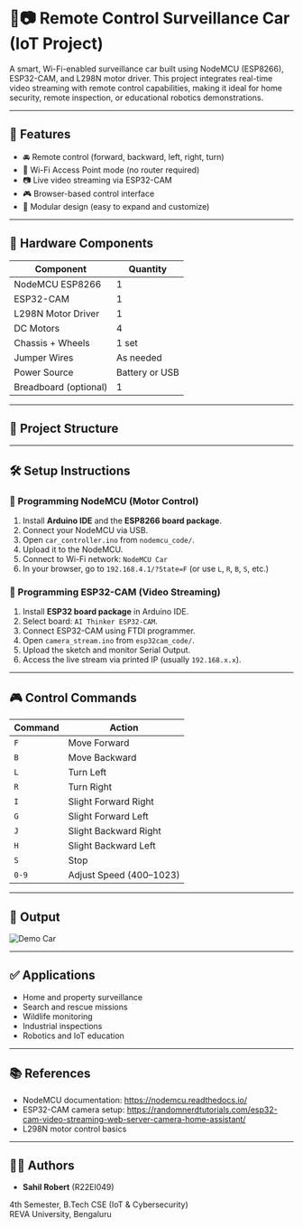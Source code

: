 # 🚗📷 Remote Control Surveillance Car (IoT Project)

A smart, Wi-Fi-enabled surveillance car built using NodeMCU (ESP8266), ESP32-CAM, and L298N motor driver. This project integrates real-time video streaming with remote control capabilities, making it ideal for home security, remote inspection, or educational robotics demonstrations.

---

## 📌 Features

- 🚘 Remote control (forward, backward, left, right, turn)
- 📶 Wi-Fi Access Point mode (no router required)
- 📷 Live video streaming via ESP32-CAM
- 🎮 Browser-based control interface
- 🔧 Modular design (easy to expand and customize)

---

## 🧰 Hardware Components

| Component          | Quantity |
|-------------------|----------|
| NodeMCU ESP8266   | 1        |
| ESP32-CAM         | 1        |
| L298N Motor Driver| 1        |
| DC Motors         | 4        |
| Chassis + Wheels  | 1 set    |
| Jumper Wires      | As needed|
| Power Source      | Battery or USB |
| Breadboard (optional) | 1    |

---

## 📁 Project Structure


---

## 🛠️ Setup Instructions

### 🔧 Programming NodeMCU (Motor Control)

1. Install **Arduino IDE** and the **ESP8266 board package**.
2. Connect your NodeMCU via USB.
3. Open `car_controller.ino` from `nodemcu_code/`.
4. Upload it to the NodeMCU.
5. Connect to Wi-Fi network: `NodeMCU Car`
6. In your browser, go to `192.168.4.1/?State=F` (or use `L`, `R`, `B`, `S`, etc.)

### 🎥 Programming ESP32-CAM (Video Streaming)

1. Install **ESP32 board package** in Arduino IDE.
2. Select board: `AI Thinker ESP32-CAM`.
3. Connect ESP32-CAM using FTDI programmer.
4. Open `camera_stream.ino` from `esp32cam_code/`.
5. Upload the sketch and monitor Serial Output.
6. Access the live stream via printed IP (usually `192.168.x.x`).

---

## 🎮 Control Commands

| Command | Action           |
|---------|------------------|
| `F`     | Move Forward      |
| `B`     | Move Backward     |
| `L`     | Turn Left         |
| `R`     | Turn Right        |
| `I`     | Slight Forward Right |
| `G`     | Slight Forward Left  |
| `J`     | Slight Backward Right|
| `H`     | Slight Backward Left |
| `S`     | Stop              |
| `0-9`   | Adjust Speed (400–1023) |

---

## 📸 Output

![Demo Car](media/demo.gif)

---

## ✅ Applications

- Home and property surveillance
- Search and rescue missions
- Wildlife monitoring
- Industrial inspections
- Robotics and IoT education

---

## 📚 References

- NodeMCU documentation: https://nodemcu.readthedocs.io/
- ESP32-CAM camera setup: https://randomnerdtutorials.com/esp32-cam-video-streaming-web-server-camera-home-assistant/
- L298N motor control basics

---

## 👨‍💻 Authors

- **Sahil Robert** (R22EI049)

4th Semester, B.Tech CSE (IoT & Cybersecurity)  
REVA University, Bengaluru




